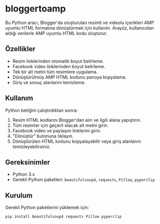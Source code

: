 # bloggertoamp

Bu Python aracı, Blogger'da oluşturulan resimli ve videolu içerikleri AMP uyumlu HTML formatına dönüştürmek için kullanılır. Arayüz, kullanıcıdan aldığı verilerle AMP uyumlu HTML kodu oluşturur.

## Özellikler
- Resim linklerinden otomatik boyut belirleme.
- Facebook video linklerinden boyut belirleme.
- Tek bir alt metni tüm resimlere uygulama.
- Dönüştürülmüş AMP HTML kodunu panoya kopyalama.
- Giriş ve sonuç alanlarını temizleme.

## Kullanım

Python betiğini çalıştırdıktan sonra:
1. Resim HTML kodlarını Blogger'dan alın ve ilgili alana yapıştırın.
2. Tüm resimler için geçerli olacak alt metni girin.
3. Facebook video ve paylaşım linklerini girin.
4. "Dönüştür" butonuna tıklayın.
5. Dönüştürülen HTML kodunu kopyalayabilir veya giriş alanlarını temizleyebilirsiniz.

## Gereksinimler

- Python 3.x
- Gerekli Python paketleri: `beautifulsoup4`, `requests`, `Pillow`, `pyperclip`

## Kurulum

Gerekli Python paketlerini yüklemek için:

```bash
pip install beautifulsoup4 requests Pillow pyperclip
